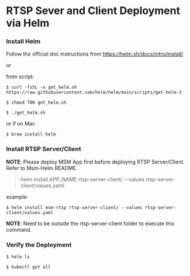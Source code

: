 # RTSP Sever and Client Deployment via Helm

### Install Helm 

Follow the official doc instructions from https://helm.sh/docs/intro/install/

or

from script: 

	$ curl -fsSL -o get_helm.sh https://raw.githubusercontent.com/helm/helm/main/scripts/get-helm-3

	$ chmod 700 get_helm.sh
		
	$ ./get_helm.sh

or if on Mac

	$ brew install helm

### Install RTSP Server/Client

**NOTE**: Please deploy MSM App first before deploying RTSP Server/Client. Refer to Msm-Helm README.

> helm install APP_NAME rtsp-server-client/ --values rtsp-server-client/values.yaml

example: 

	$ helm install msm-rtsp rtsp-server-client/ --values rtsp-server-client/values.yaml

**NOTE**: Need to be outside the rtsp-server-client folder to execute this command.

### Verify the Deployment

	$ helm ls

	$ kubectl get all
